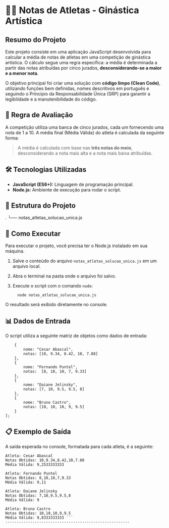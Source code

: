 # 🤸‍♀️ Notas de Atletas - Ginástica Artística

## Resumo do Projeto

Este projeto consiste em uma aplicação JavaScript desenvolvida para calcular a média de notas de atletas em uma competição de ginástica artística. O cálculo segue uma regra específica: a média é determinada a partir das notas atribuídas por cinco jurados, **desconsiderando-se a maior e a menor nota**.

O objetivo principal foi criar uma solução com **código limpo (Clean Code)**, utilizando funções bem definidas, nomes descritivos em português e seguindo o Princípio da Responsabilidade Única (SRP) para garantir a legibilidade e a manutenibilidade do código.

## 📐 Regra de Avaliação

A competição utiliza uma banca de cinco jurados, cada um fornecendo uma nota de 1 a 10. A média final (Média Válida) do atleta é calculada da seguinte forma:

> A média é calculada com base nas **três notas do meio**, desconsiderando a nota mais alta e a nota mais baixa atribuídas.

## 🛠️ Tecnologias Utilizadas

*   **JavaScript (ES6+):** Linguagem de programação principal.
*   **Node.js:** Ambiente de execução para rodar o script.

## 📂 Estrutura do Projeto

.
└── notas_atletas_solucao_unica.js

## 🚀 Como Executar

Para executar o projeto, você precisa ter o Node.js instalado em sua máquina.

1.  Salve o conteúdo do arquivo `notas_atletas_solucao_unica.js` em um arquivo local.
2.  Abra o terminal na pasta onde o arquivo foi salvo.
3.  Execute o script com o comando `node`:

          node notas_atletas_solucao_unica.js

O resultado será exibido diretamente no console.

## 📊 Dados de Entrada

O script utiliza a seguinte matriz de objetos como dados de entrada:

```  const atletas = [
    {
        nome: "Cesar Abascal",
        notas: [10, 9.34, 8.42, 10, 7.88]
    },
    {
        nome: "Fernando Puntel",
        notas:  [8, 10, 10, 7, 9.33]
    },
    {
        nome: "Daiane Jelinsky",
        notas: [7, 10, 9.5, 9.5, 8]
    },
    {
        nome: "Bruno Castro",
        notas: [10, 10, 10, 9, 9.5]
    }
]; 
```
## 📋 Exemplo de Saída

A saída esperada no console, formatada para cada atleta, é a seguinte:

``` --- Resultados da Competição de Ginástica Artística ---
Atleta: Cesar Abascal
Notas Obtidas: 10,9.34,8.42,10,7.88
Média Válida: 9,2533333333

Atleta: Fernando Puntel
Notas Obtidas: 8,10,10,7,9.33
Média Válida: 9,11

Atleta: Daiane Jelinsky
Notas Obtidas: 7,10,9.5,9.5,8
Média Válida: 9

Atleta: Bruno Castro
Notas Obtidas: 10,10,10,9,9.5
Média Válida: 9,8333333333 ```
-------------------------------------------------------
